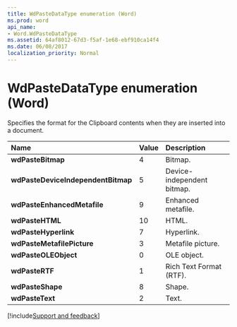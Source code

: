 ```yaml
---
title: WdPasteDataType enumeration (Word)
ms.prod: word
api_name:
- Word.WdPasteDataType
ms.assetid: 64af8012-67d3-f5af-1e68-ebf910ca14f4
ms.date: 06/08/2017
localization_priority: Normal
---
```



# WdPasteDataType enumeration (Word)

Specifies the format for the Clipboard contents when they are inserted into a document.



|Name|Value|Description|
|:-----|:-----|:-----|
| **wdPasteBitmap**|4|Bitmap.|
| **wdPasteDeviceIndependentBitmap**|5|Device-independent bitmap.|
| **wdPasteEnhancedMetafile**|9|Enhanced metafile.|
| **wdPasteHTML**|10|HTML.|
| **wdPasteHyperlink**|7|Hyperlink.|
| **wdPasteMetafilePicture**|3|Metafile picture.|
| **wdPasteOLEObject**|0|OLE object.|
| **wdPasteRTF**|1|Rich Text Format (RTF).|
| **wdPasteShape**|8|Shape.|
| **wdPasteText**|2|Text.|

[!include[Support and feedback](~/includes/feedback-boilerplate.md)]
